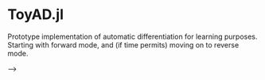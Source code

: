 # ToyAD.jl

Prototype implementation of automatic differentiation for learning purposes. Starting with forward mode, and (if time permits) moving on to reverse mode. 

<!-- Tidyverse lifecycle badges, see https://www.tidyverse.org/lifecycle/ Uncomment or delete as needed. -->
<!-- ![lifecycle](https://img.shields.io/badge/lifecycle-experimental-orange.svg)<!-- -->
<!-- ![lifecycle](https://img.shields.io/badge/lifecycle-maturing-blue.svg) -->
<!-- ![lifecycle](https://img.shields.io/badge/lifecycle-stable-green.svg) -->
<!-- ![lifecycle](https://img.shields.io/badge/lifecycle-retired-orange.svg) -->
<!-- ![lifecycle](https://img.shields.io/badge/lifecycle-archived-red.svg) -->
<!-- ![lifecycle](https://img.shields.io/badge/lifecycle-dormant-blue.svg) --> -->
<!-- [![build](https://github.com/doorisajar/ToyAD.jl/workflows/CI/badge.svg)](https://github.com/doorisajar/ToyAD.jl/actions?query=workflow%3ACI) -->
<!-- travis-ci.com badge, uncomment or delete as needed, depending on whether you are using that service. -->
<!-- [![Build Status](https://travis-ci.com/doorisajar/ToyAD.jl.svg?branch=master)](https://travis-ci.com/doorisajar/ToyAD.jl) -->
<!-- Coverage badge on codecov.io, which is used by default. -->
<!-- [![codecov.io](http://codecov.io/github/doorisajar/ToyAD.jl/coverage.svg?branch=master)](http://codecov.io/github/doorisajar/ToyAD.jl?branch=master) -->
<!-- Documentation -- uncomment or delete as needed -->
<!--
[![Documentation](https://img.shields.io/badge/docs-stable-blue.svg)](https://doorisajar.github.io/ToyAD.jl/stable)
[![Documentation](https://img.shields.io/badge/docs-master-blue.svg)](https://doorisajar.github.io/ToyAD.jl/dev)
-->
<!-- Aqua badge, see test/runtests.jl -->
<!-- [![Aqua QA](https://raw.githubusercontent.com/JuliaTesting/Aqua.jl/master/badge.svg)](https://github.com/JuliaTesting/Aqua.jl) -->

